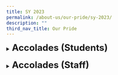```yaml
---
title: SY 2023
permalink: /about-us/our-pride/sy-2023/
description: ""
third_nav_title: Our Pride
---
```

<details><summary><span style="font-size: 18pt;"><b>Accolades (Students)</b></span></summary>
<br>
<b><u>National School Games (NSG)</u></b><br>
<details><summary><b>Volleyball</b></summary>
<br>
2nd place in Classification Round (Girls)
<br>
<span style="font-size: 10pt;">
<span style="color:blue;">•</span> Lau Jin Yun -  P4A<br>
<span style="color:blue;">•</span> Nur Irnissa Munifa Binti Mohamad Saperi - P4A<br>
<span style="color:blue;">•</span> Ong Yue Ting - P4C<br>
<span style="color:blue;">•</span> Chua Xin Wei - P4D<br>
<span style="color:blue;">•</span> Adrielle Lim Xin En - P4E<br>
<span style="color:blue;">•</span> Jocelyn Lau Bee Yee - P4F<br>
<span style="color:blue;">•</span> Ong Yi Lin - P5B<br>
<span style="color:blue;">•</span> Ong Rui En, Aniston - P5C<br>
<span style="color:blue;">•</span> Liew Jia Yi - P5F</span><br><br>
8th place National Senior Girls<br>
<span style="font-size: 10pt;">
<span style="color:blue;">•</span> Ong Yi Lin - P6B<br>
<span style="color:blue;">•</span> Ong Rui En, Aniston - P6C<br>
<span style="color:blue;">•</span> Sana Ram Ananth - P6C<br>
<span style="color:blue;">•</span> Yeo Ling - P6D<br>
<span style="color:blue;">•</span> Zarah Ervyna Puteri Noor Azelee - P6D<br>
<span style="color:blue;">•</span> Axielin Santha Vincy - P6E<br>
<span style="color:blue;">•</span> Wang Qiao Qiao - P6E<br>
<span style="color:blue;">•</span> Alanis Zoie Xie Jiaxin - P6F<br>
<span style="color:blue;">•</span> Corraine Sam Jia Xuan - P6F<br>
<span style="color:blue;">•</span> Kok Chian Torng - P6F<br>
<span style="color:blue;">•</span> Liew Jia Yi - P6F<br>
<span style="color:blue;">•</span> Mannasvi Nayaana Amar Raj - P6F<br>
<span style="color:blue;">•</span> Nurul Zuhaira Mohammed Ismail - P6F<br>
<span style="color:blue;">•</span> Thirunavukkarasu Khanishka - P6F</span></details>
<!--............................................................................................................-->
<details><summary><b>Rope Skipping</b></summary>
<br>
	<b>Seniors Girls</b><br>
SPSSC Sportsmanship Award<br>
<span style="font-size: 10pt;">
<span style="color:blue;">•</span> Lee Yu Xuan, Sandra - P6C</span><br><br>
4th Position - Individual Freestyle<br>
<span style="font-size: 10pt;">
<span style="color:blue;">•</span> Ang Yixin, Joelle - P6F</span><br><br>
4th Position - Individual Double Under<br>
<span style="font-size: 10pt;">
<span style="color:blue;">•</span> Lim Yong Yun - P6E</span><br><br>
6th Position - Double Dutch<br>
<span style="font-size: 10pt;">
<span style="color:blue;">•</span> Dian Nurafifa Shafiyyah Binte Md Syafiq - P6C<br>
<span style="color:blue;">•</span> Margaret Gabrielle Matira Ama - P6C<br>
<span style="color:blue;">•</span> Yap Janley - P6C<br>
<span style="color:blue;">•</span> Cher Rui Xuan, Jazlyn - P6A</span><br><br>
<b>Junior Girls</b><br>
5th Position - Individual Speed<br>
<span style="font-size: 10pt;">
<span style="color:blue;">•</span> Velmurugan Haasini Nandhana - P4F</span><br><br>
6th Position - Team Speed Relay<br>
<span style="font-size: 10pt;">
<span style="color:blue;">•</span> Lim Yong Yun - P5E<br>
<span style="color:blue;">•</span> Velmurugan Haasini Nandhana - P4F</span><br><br>
Bronze Pin - Team Speed Relay<br>
<span style="font-size: 10pt;">
<span style="color:blue;">•</span> Sun Yutong - P5E<br>
<span style="color:blue;">•</span> Velmurugan Haasini Nandhana - P5E<br>
<span style="color:blue;">•</span> Lovelle Ng Bo YI - P5C<br>
<span style="color:blue;">•</span> Jasmine Tay Xin Yi - P5F<br>
<span style="color:blue;">•</span> Ivy Lim Xin Hui - P5B</span><br><br>
<b>Senior Boys</b><br>
2nd Overall - Divisional Championship<br><br>
1st Position - Double Dutch<br>
<span style="font-size: 10pt;">
<span style="color:blue;">•</span> Kannan Kishore - P6F<br>
<span style="color:blue;">•</span> Tan Xiong Rain - P6A<br>
<span style="color:blue;">•</span> Mohamed Ariq Haikal Bin Md Azri - P6B<br>
<span style="color:blue;">•</span> Eric Ng Hong Yi - P6E</span><br><br>
4th Position - Double Dutch<br>
<span style="font-size: 10pt;">
<span style="color:blue;">•</span> Yang Kai Jun Brian - P6F<br>
<span style="color:blue;">•</span> Verrell Wong Shi Xuan - P6A<br>
<span style="color:blue;">•</span> Pun Yi Wei - P6D<br>
<span style="color:blue;">•</span> Feroz Zidane Nizam - P6A<br>
<span style="color:blue;">•</span> LEE SHENG KAI - P6A</span><br><br>
4th Position - Individual Freestyle (Senior Boys)<br>
<span style="font-size: 10pt;">
<span style="color:blue;">•</span> Verdon Wong Shi Jing - P6B</span><br><br>
Individual Speed<br>
<span style="font-size: 10pt;">
<span style="color:blue;">•</span> 1st Position: Eric Ng Hong Yi - P6E<br>
<span style="color:blue;">•</span> 3rd Position: Verdon Wong Shi Jing - P6B</span><br><br>
7th Position - Individual Double Under<br>
<span style="font-size: 10pt;">
<span style="color:blue;">•</span> Kannan Kishore - P6F</span><br><br>
2nd Position - Team Speed Relay<br>
<span style="font-size: 10pt;">
<span style="color:blue;">•</span> Verdon Wong Shi Jing - P6B<br>
<span style="color:blue;">•</span> Eric Ng Hong Yi - P6E<br>
<span style="color:blue;">•</span> Tey Kai Ze, Damien - P6E<br>
<span style="color:blue;">•</span> Kannan Kishore - P6F<br>
<span style="color:blue;">•</span> Tan Xiong Rain - P6B</span><br><br>
<b>Junior Boys</b><br>	
Individual Speed<br>
<span style="font-size: 10pt;">
<span style="color:blue;">•</span> 5th Position: Verdon Wong Shi Jing - P5B<br>
<span style="color:blue;">•</span> 7th Position: Eric Ng Hong Yi - P5E</span><br><br>
Bronze Pin - Individual Speed<br>
<span style="font-size: 10pt;">
<span style="color:blue;">•</span> Chua Zhen Wei - P5C<br>
<span style="color:blue;">•</span> Teo Zi Yang, Xalan - P5C<br>
<span style="color:blue;">•</span> Lee Zhongsheng - P5C</span><br><br>
6th Position - Individual Double Under<br>
<span style="font-size: 10pt;">
<span style="color:blue;">•</span> Eric Ng Hong Yi - P5E<br>
<span style="color:blue;">•</span> Tey Kai Ze, Damien - P5E<br>
<span style="color:blue;">•</span> Teo Zi Yang, Xalan - P4C<br>
<span style="color:blue;">•</span> Kannan Kishore - P5F<br>
<span style="color:blue;">•</span> Toh Kean Yee - P5F</span><br><br>
Bronze Pin - Individual Double Under<br>
<span style="font-size: 10pt;">
<span style="color:blue;">•</span> Teo Zi Yang, Xalan - P5C</span><br><br>
Bronze Pin - Team Speed Relay<br>
<span style="font-size: 10pt;">
<span style="color:blue;">•</span> Teo Zi Yang, Xalan - P5D<br>
<span style="color:blue;">•</span> Chua Zhen Wei - P5C<br>
<span style="color:blue;">•</span> Lee Zhongsheng - P5C<br>
<span style="color:blue;">•</span> Ong Hong Rong Rion - P5D</span><br><br>
</details>
<!--............................................................................................................-->
<details><summary><b>Wushu</b></summary>
<b>Senior Girls</b><br>	
Charlayne Chiang - P4E<br>	
<span style="color:blue;">•</span> 5th Position - 24 Style Taijiquan<br>	
<span style="color:blue;">•</span> 2nd Position - 42 Style Taijiquan<br>	
<span style="color:blue;">•</span> 8th Position - 4 Duan Spear<br><br>
<b>Senior Boys</b><br>	
Chen Zong Ze - P6E<br>	
<span style="color:blue;">•</span> 7th Position - 4 Duan Broadsword<br>	
<span style="color:blue;">•</span> 5th Position - 4 Duan Cudgel<br><br>
<b>Junior Boys</b><br>	
Long Yong Jie - P5F<br>	
<span style="color:blue;">•</span> 5th Position - International Changquan<br>	
<span style="color:blue;">•</span> 8th Position - 4 Duan Cudgel<br><br>	
</details>
<!--............................................................................................................-->
<details><summary><b>Taekwondo</b></summary>
<b>Junior Girls</b><br>	
5th position Poomsae Individual Red 1
<br>
<span style="font-size: 10pt;">
<span style="color:blue;">•</span> Lam Shi Yuan Guliana Star - P3G</span></details>
<details><summary><b>Gymnastics</b></summary>
<b>Senior Girls</b><br>	
Blossom Ling - P4G
<br>
<span style="font-size: 10pt;">
<span style="color:blue;">•</span> 7th Position - Uneven Bars<br>
<span style="color:blue;">•</span> 4th Position - Balance Beam<br>
<span style="color:blue;">•</span> 3rd Position - Floor Exercise<br>
<span style="color:blue;">•</span> 3rd Position - All Around(OVERALL)
</span></details>
<!--............................................................................................................-->
<details><summary><b>Orienteering Race</b></summary>
<b>Girls Division</b><br>	
<span style="font-size: 10pt;">
<span style="color:blue;">•</span> 1st Position: Kwan Qi En, Kaylan - P6E &amp; Lim Yong Yun - P5E<br>
<span style="color:blue;">•</span> 2nd Position: Tan Mer Ling - P6B &amp; Shiphra Ellysia - P6E</span><br><br>
<b>Boys Division</b><br>	
<span style="font-size: 10pt;">
<span style="color:blue;">•</span> 1st Position: Audi Anaqi - P6B &amp; Eric Ng Hong Yi - P5E,<br>
<span style="color:blue;">•</span> 2nd Position: Tan Xuan Ye - P6E &amp; Callum Wong Joon Thang - P4F.<br>
<span style="color:blue;">•</span> 4th Position: Jairus Devan - P6E &amp; Mohamed Raiyan Fikry - P6B
</span></details>
<br>
<!--............................................................................................................-->
<b><u>W7 NLC Aesthetics Showcase -Euphoria 2023</u></b><br>
On the Spot Art Competition <i style="font-size: 10pt;"> (view their artwork<a style="text-decoration: none" href="https://www.lakesidepri.moe.edu.sg/files/w7%20nlc%20aesthetics%20showcase.pdf" target="_blank"> here</a>)</i><br>
<span style="font-size: 10pt;">
<span style="color:blue;">•</span> Commendation (Category A): Karine Ow Rui Yun - P2 Responsibility<br>
<span style="color:blue;">•</span> Commendation (Category B):  Sophie Tan En Xin - P4C<br>
<span style="color:blue;">•</span> Distinction (Category C):  Nur Insyirah Binte Mohamad Hairil - P6D</span>
<br><br>
<!--............................................................................................................-->
<b><u>Malay Language Sahibba (Scrabble ) Competition 2023</u></b><br>
<span style="font-size: 10pt;">
<span style="color:blue;">•</span> 2nd Place:  Muhammad Danish Hilmi Bin Ahmad Juraimi - P6C<br>
<span style="color:blue;">•</span> 4th Place:  Nur Farzana Binte Shahrulnizam - P6D<br>
<span style="color:blue;">•</span> 10th Place:  Wan Afiq Rifqi Bin Wan Ahmed Fahmi - P6E</span><br><br>
<!--............................................................................................................-->
<details><summary><b><u>Malay Language Creative Writing Competition</u></b></summary><br>
<span style="font-size: 10pt;">
<span style="color:blue;">•</span> Gold &amp; Top 36 position at National Level:  Nur Farzana Binte Shahrulnizam - P6D<br>
<span style="color:blue;">•</span> Gold:  Nur Falisha Binte Shazellie - P3E<br>
<span style="color:blue;">•</span> Gold:  Nausheen Raihana Binte Muhammad Ridwan - P3F<br>
<span style="color:blue;">•</span> Gold:  Nur Alysha Zahra Binte Mohamed Razil - P3F<br>
<span style="color:blue;">•</span> Gold:  Hannah Nazyfa Binte Hairil Ali - P6D<br>
<span style="color:blue;">•</span> Gold:  Solehah Binte Husuhaimi - P6E<br>
<span style="color:blue;">•</span> Gold:  Jannah Alisha Isa Gavin - P6E<br>
<span style="color:blue;">•</span> Gold:  Muhammad Ilham Bin Redzuan - P6F<br>
<span style="color:blue;">•</span> Silver:  Aura Afwann Binte Ezwann - P4B<br>
<span style="color:blue;">•</span> Silver:  Nurul Nazirah Binte Muhammad Khairon - P4F<br>
<span style="color:blue;">•</span> Silver:  Halyza Arabelle Thomas - P4G<br>
<span style="color:blue;">•</span> Silver:  Norfalisa Amelia Binte Norfarizal - P5A<br>
<span style="color:blue;">•</span> Silver:  Nur Fitri Ariana Binte Bunyamin - P5A<br>
<span style="color:blue;">•</span> Silver:  Haris Syafi Bin Mohamed Hafidz - P5B<br>
<span style="color:blue;">•</span> Silver: Qurratul'ayn Binte Muhammad Asrol - P5E<br>
<span style="color:blue;">•</span> Silver: Norfaiz Mateen Bin Norfarizal - P6D<br>
<span style="color:blue;">•</span> Silver: Mannasvi Nayaana Amar Raj - P6F<br>
<span style="color:blue;">•</span> Bronze: Mohamad Aiman Hakim Bin Mohamad Halim - P5C</span></details><br><br>
<!--............................................................................................................-->
<b><u>Robotics for a Better World challenge</u></b><br>
Champion (Primary School Category)<br>
<span style="font-size: 10pt;">
<span style="color:blue;">•</span> Sasikumar Shashaank Kumar - P4B<br>
<span style="color:blue;">•</span> Vinaya Angela Raj - P4D<br>
<span style="color:blue;">•</span> Muhammad Naufal Najmi Bin Nasruddin - P4E<br>
<span style="color:blue;">•</span> Nurul Nazirah Binte Muhammad Khairon - P4F<br><br>
Lakeside Primary School's crowned champion for robotic concept that can fly, move and enter disaster site for search and rescue operation (An Shiyi, ZB, 26/8, p9) refer <a style="text-decoration: none" href="https://www.zaobao.com.sg/news/singapore/story20230825-1427260">here</a></span>
<br><br>
<!--............................................................................................................-->
<b><u>ICode Global Hackathon 2023</u></b><br>
Singapore National Finals<br>
<span style="font-size: 10pt;">
<span style="color:blue;">•</span>Secured 1 Rank out of 315 Students: Ben Yap Zhi Leng - P6F</span><br>
Global Finals<br>
<span style="font-size: 10pt;">
<span style="color:blue;">•</span>
Ranked 17th with a score of 53: Ben Yap Zhi Leng - P6F</span>
<br><br>
<!--............................................................................................................-->
<b><u>Design For Good Youth Competition</u></b><br>
Digital Poster Design<br>
<span style="font-size: 10pt;">
<span style="color:blue;">•</span>Best of the Show Award in Category 1 (Primary Schools): Sherrie Mia Isabella Binte Mohamed Iskanda - P4B</span><br><br>
<!--............................................................................................................-->
<b><u>11th National Primary Schools Photography Competition</u></b><br>
<span style="font-size: 10pt;">
<span style="color:blue;">•</span>2nd Runner Up: Tay Yu Le Draco - P5A<br>
<span style="color:blue;">•</span>Merit Award: Chng Zhe Xun - P5C<br>
<span style="color:blue;">•</span>Merit Award: Jeric Pang Jing Heng - P5C</span>
<br><br>
<!--............................................................................................................-->
<b>14th National Inter-Primary Chinese Poetry Writing Competition</b><br>
<span style="font-size: 10pt;">
<span style="color:blue;">•</span>Recognition Award: Zhou Luohan - P4G</span><br><br>
<!--............................................................................................................-->
<b>6th National Text Recital Competition</b><br>
<span style="font-size: 10pt;">
<span style="color:blue;">•</span>Bronze Award (Individual): Wang Qianyu - P3F<br>
<span style="color:blue;">•</span>Silver Award (Group): Lin Zhi Ting - P4F, Chan Hua Kai - P4F, &amp; Zhou Yunjia - P4G<br>
<span style="color:blue;">•</span>Bronze Award (Group): Yong Yi Lu - P5E, Chen Hao Ran - P5E, &amp; Feng Yan Bo - P5F</span>
</details>
<br>
<!--............................................................................................................-->
<!--............................................................................................................-->
<details><summary><span style="font-size: 18pt;"><b>Accolades (Staff)</b></span></summary>
<b><u>MOE Long Service Awards 2023</u></b><br>
<span style="font-size: 10pt;">
<span style="color:blue;">•</span>
Mdm Oon Sim Sim<br>
<span style="color:blue;">•</span>Ms Isabel Teo Hui Jin<br>
<span style="color:blue;">•</span>Mr Darwin Deleverio<br>
<span style="color:blue;">•</span>Ms Yew Hew Mei<br>
<span style="color:blue;">•</span>Mdm Angeline Toh Tiong Leng<br>
<span style="color:blue;">•</span>Ms Tai Kah Fong<br>
<span style="color:blue;">•</span>Ms Ice Lim Yu Su<br>
<span style="color:blue;">•</span>Mdm Gan Kim Huay<br>
<span style="color:blue;">•</span>Mr Li Shifang <br>
<span style="color:blue;">•</span>Mdm Belle Pang Toon Zee<br>
<span style="color:blue;">•</span>Mdm Ling Chin Chin<br>
<span style="color:blue;">•</span>Mdm Sandy Chew Lay Tin<br>
<span style="color:blue;">•</span>Ms Ang Hwee Fung<br>
<span style="color:blue;">•</span>Mdm Samsinar Bte Mohamad<br>
<span style="color:blue;">•</span>Mrs Thennarasi Jayakumar<br>
<span style="color:blue;">•</span>Mdm Lim May Hua<br>
<span style="color:blue;">•</span>Mr Ho Wei Sze<br>
<span style="color:blue;">•</span>Mdm Chua Lim Peng<br>
<span style="color:blue;">•</span>Mrs Pauline Lee - MOE Special Appreciation Award</span><br><br>
<b><u>National Day Awards 2023</u></b><br>
<span style="font-size: 10pt;">
<span style="color:blue;">•</span>Mrs Finella Goh - The Public Administration Medal (Silver) &amp; The Long Service Medal<br>
<span style="color:blue;">•</span>Mrs Yeo-Lim May Hua - The Commendation Medal<br>
<span style="color:blue;">•</span>Mr Roslan Bin Sa’ad - The Long Service Medal<br>
<span style="color:blue;">•</span>Mrs Eileen Seet - The Long Service Medal<br>
<span style="color:blue;">•</span>Mdm Chua Lim Peng - The Long Service Medal</span><br><br>
<b><u>2023 MOE Innergy &amp; Outstanding Innovator Awards</u></b><br>
<span style="font-size: 10pt;">
<span style="color:blue;">•</span>Mr Chan Kok Hong</span>
</details>